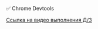 :white_check_mark: Chrome Devtools

[Ссылка на видео выполнения Д/З](https://drive.google.com/file/d/1XW0W0vM0LJXTobYK7hxmih9G6OFiFeZU/view?usp=sharing)
